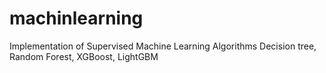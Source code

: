 # machinlearning 
Implementation of Supervised Machine Learning Algorithms Decision tree, Random Forest, XGBoost, LightGBM
